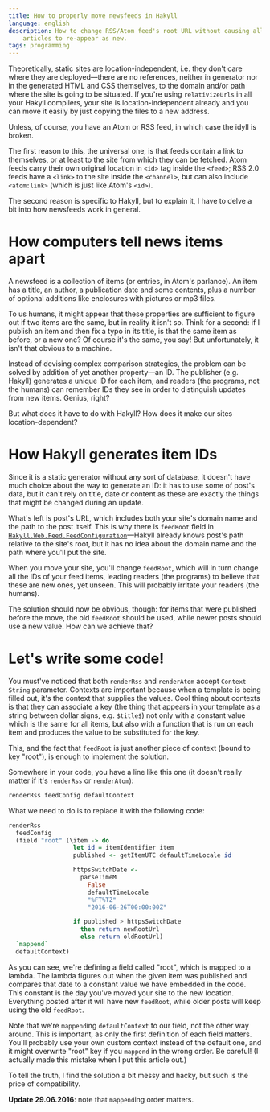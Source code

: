 ```yaml
---
title: How to properly move newsfeeds in Hakyll
language: english
description: How to change RSS/Atom feed's root URL without causing all the old
    articles to re-appear as new.
tags: programming
---
```


Theoretically, static sites are location-independent, i.e. they don't care where
they are deployed—there are no references, neither in generator nor in the
generated HTML and CSS themselves, to the domain and/or path where the site is
going to be situated. If you're using `relativizeUrls` in all your Hakyll
compilers, your site is location-independent already and you can move it easily
by just copying the files to a new address.

Unless, of course, you have an Atom or RSS feed, in which case the idyll is
broken.

The first reason to this, the universal one, is that feeds contain a link to
themselves, or at least to the site from which they can be fetched. Atom feeds
carry their own original location in `<id>` tag inside the `<feed>`; RSS 2.0
feeds have a `<link>` to the site inside the `<channel>`, but can also include
`<atom:link>` (which is just like Atom's `<id>`).

The second reason is specific to Hakyll, but to explain it, I have to delve
a bit into how newsfeeds work in general.

# How computers tell news items apart

A newsfeed is a collection of items (or entries, in Atom's parlance). An item
has a title, an author, a publication date and some contents, plus a number of
optional additions like enclosures with pictures or mp3 files.

To us humans, it might appear that these properties are sufficient to figure out
if two items are the same, but in reality it isn't so. Think for a second: if
I publish an item and then fix a typo in its title, is that the same item as
before, or a new one? Of course it's the same, you say! But unfortunately, it
isn't that obvious to a machine.

Instead of devising complex comparison strategies, the problem can be solved by
addition of yet another property—an ID. The publisher (e.g. Hakyll) generates
a unique ID for each item, and readers (the programs, not the humans) can
remember IDs they see in order to distinguish updates from new items. Genius,
right?

But what does it have to do with Hakyll? How does it make our sites
location-dependent?

# How Hakyll generates item IDs

Since it is a static generator without any sort of database, it doesn't have
much choice about the way to generate an ID: it has to use some of post's data,
but it can't rely on title, date or content as these are exactly the things that
might be changed during an update.

What's left is post's URL, which includes both your site's domain name and the
path to the post itself. This is why there is `feedRoot` field in
[`Hakyll.Web.Feed.FeedConfiguration`][feedconfiguration]—Hakyll already knows
post's path relative to the site's root, but it has no idea about the domain
name and the path where you'll put the site.

When you move your site, you'll change `feedRoot`, which will in turn change all
the IDs of your feed items, leading readers (the programs) to believe that these
are new ones, yet unseen. This will probably irritate your readers (the humans).

The solution should now be obvious, though: for items that were published before
the move, the old `feedRoot` should be used, while newer posts should use a new
value. How can we achieve that?

# Let's write some code!

You must've noticed that both `renderRss` and `renderAtom` accept `Context
String` parameter. Contexts are important because when a template is being
filled out, it's the context that supplies the values. Cool thing about contexts
is that they can associate a key (the thing that appears in your template as
a string between dollar signs, e.g. `$title$`) not only with a constant value
which is the same for all items, but also with a function that is run on each
item and produces the value to be substituted for the key.

This, and the fact that `feedRoot` is just another piece of context (bound to
key "root"), is enough to implement the solution.

Somewhere in your code, you have a line like this one (it doesn't really matter
if it's `renderRss` or `renderAtom`):

```haskell
renderRss feedConfig defaultContext
```

What we need to do is to replace it with the following code:

```haskell
renderRss
  feedConfig
  (field "root" (\item -> do
                  let id = itemIdentifier item
                  published <- getItemUTC defaultTimeLocale id

                  httpsSwitchDate <-
                    parseTimeM
                      False
                      defaultTimeLocale
                      "%FT%TZ"
                      "2016-06-26T00:00:00Z"

                  if published > httpsSwitchDate
                    then return newRootUrl
                    else return oldRootUrl)
  `mappend`
  defaultContext)
```

As you can see, we're defining a field called "root", which is mapped to
a lambda. The lambda figures out when the given item was published and compares
that date to a constant value we have embedded in the code. This constant is
the day you've moved your site to the new location. Everything posted after it
will have new `feedRoot`, while older posts will keep using the old `feedRoot`.

Note that we're `mappend`ing `defaultContext` to our field, not the other way
around. This is important, as only the first definition of each field matters.
You'll probably use your own custom context instead of the default one, and it
might overwrite "root" key if you `mappend` in the wrong order. Be careful! (I
actually made this mistake when I put this article out.)

To tell the truth, I find the solution a bit messy and hacky, but such is the
price of compatibility.

**Update 29.06.2016**: note that `mappend`ing order matters.

[feedconfiguration]: https://hackage.haskell.org/package/hakyll-4.7.5.1/docs/Hakyll-Web-Feed.html#t:FeedConfiguration
